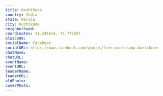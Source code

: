 ```yaml
---
title: Kozhikode
country: India
state: Kerala
city: Kozhikode
neighborhood: 
coordinates: 11.244614, 75.775937
plusCode:
socialName: Facebook
socialURL: https://www.facebook.com/groups/free.code.camp.kozhikode
chatName:
chatURL:
eventName:
eventURL:
leaderName:
leaderURL:
oldPhoto: 
coverPhoto:
---
```

